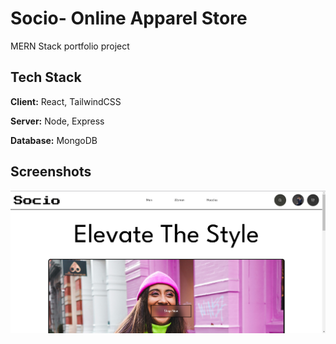 
# Socio- Online Apparel Store


MERN Stack portfolio project


## Tech Stack

**Client:** React, TailwindCSS

**Server:** Node, Express

**Database:** MongoDB 

## Screenshots

![App Screenshot](frontend\public\HomePage.png)
